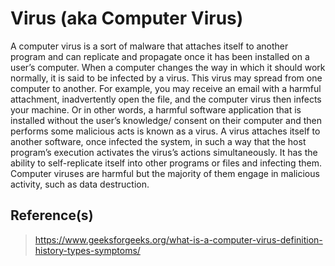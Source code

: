 # Virus (aka Computer Virus)

A computer virus is a sort of malware that attaches itself to another program and can replicate and propagate once it has been installed on a user’s computer. When a computer changes the way in which it should work normally, it is said to be infected by a virus. This virus may spread from one computer to another. For example, you may receive an email with a harmful attachment, inadvertently open the file, and the computer virus then infects your machine. Or in other words, a harmful software application that is installed without the user’s knowledge/ consent on their computer and then performs some malicious acts is known as a virus. A virus attaches itself to another software, once infected the system, in such a way that the host program’s execution activates the virus’s actions simultaneously. It has the ability to self-replicate itself into other programs or files and infecting them. Computer viruses are harmful but the majority of them engage in malicious activity, such as data destruction.

## Reference(s)
> https://www.geeksforgeeks.org/what-is-a-computer-virus-definition-history-types-symptoms/
